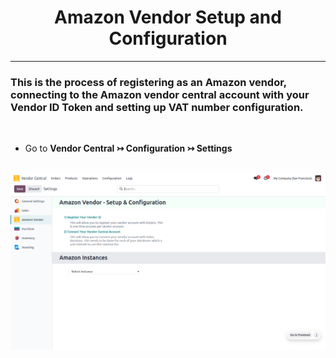 <h1 align="center"><strong> Amazon Vendor Setup and Configuration </strong></h1>

<hr>

<h3> This is the process of registering as an Amazon vendor, connecting to the Amazon vendor central account with your Vendor ID Token and setting up VAT number configuration.</h3>

<br/>

* Go to **Vendor Central ↣ Configuration ↣ Settings**

<br/>

<div align="center">
  <img src="./images/VC-1.png" alt="">
</div>

<br/>
